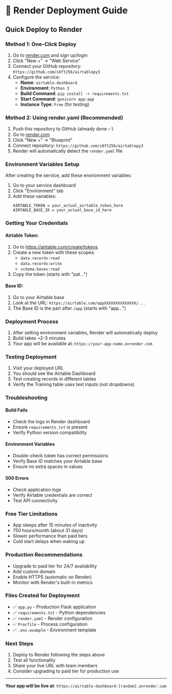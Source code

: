 # 🚀 Render Deployment Guide

## Quick Deploy to Render

### Method 1: One-Click Deploy
1. Go to [render.com](https://render.com) and sign up/login
2. Click "New +" → "Web Service"
3. Connect your GitHub repository: `https://github.com/s6ft256/airtablepy3`
4. Configure the service:
   - **Name**: `airtable-dashboard`
   - **Environment**: `Python 3`
   - **Build Command**: `pip install -r requirements.txt`
   - **Start Command**: `gunicorn app:app`
   - **Instance Type**: `Free` (for testing)

### Method 2: Using render.yaml (Recommended)
1. Push this repository to GitHub (already done ✅)
2. Go to [render.com](https://render.com)
3. Click "New +" → "Blueprint"
4. Connect repository: `https://github.com/s6ft256/airtablepy3`
5. Render will automatically detect the `render.yaml` file

### Environment Variables Setup
After creating the service, add these environment variables:

1. Go to your service dashboard
2. Click "Environment" tab
3. Add these variables:
   ```
   AIRTABLE_TOKEN = your_actual_airtable_token_here
   AIRTABLE_BASE_ID = your_actual_base_id_here
   ```

### Getting Your Credentials

#### Airtable Token:
1. Go to https://airtable.com/create/tokens
2. Create a new token with these scopes:
   - `data.records:read`
   - `data.records:write`
   - `schema.bases:read`
3. Copy the token (starts with "pat...")

#### Base ID:
1. Go to your Airtable base
2. Look at the URL: `https://airtable.com/appXXXXXXXXXXXXXX/...`
3. The Base ID is the part after `/app` (starts with "app...")

### Deployment Process
1. After setting environment variables, Render will automatically deploy
2. Build takes ~2-3 minutes
3. Your app will be available at: `https://your-app-name.onrender.com`

### Testing Deployment
1. Visit your deployed URL
2. You should see the Airtable Dashboard
3. Test creating records in different tables
4. Verify the Training table uses text inputs (not dropdowns)

### Troubleshooting

#### Build Fails
- Check the logs in Render dashboard
- Ensure `requirements.txt` is present
- Verify Python version compatibility

#### Environment Variables
- Double-check token has correct permissions
- Verify Base ID matches your Airtable base
- Ensure no extra spaces in values

#### 500 Errors
- Check application logs
- Verify Airtable credentials are correct
- Test API connectivity

### Free Tier Limitations
- App sleeps after 15 minutes of inactivity
- 750 hours/month (about 31 days)
- Slower performance than paid tiers
- Cold start delays when waking up

### Production Recommendations
- Upgrade to paid tier for 24/7 availability
- Add custom domain
- Enable HTTPS (automatic on Render)
- Monitor with Render's built-in metrics

### Files Created for Deployment
- ✅ `app.py` - Production Flask application
- ✅ `requirements.txt` - Python dependencies  
- ✅ `render.yaml` - Render configuration
- ✅ `Procfile` - Process configuration
- ✅ `.env.example` - Environment template

### Next Steps
1. Deploy to Render following the steps above
2. Test all functionality
3. Share your live URL with team members
4. Consider upgrading to paid tier for production use

---
**Your app will be live at**: `https://airtable-dashboard-[random].onrender.com`